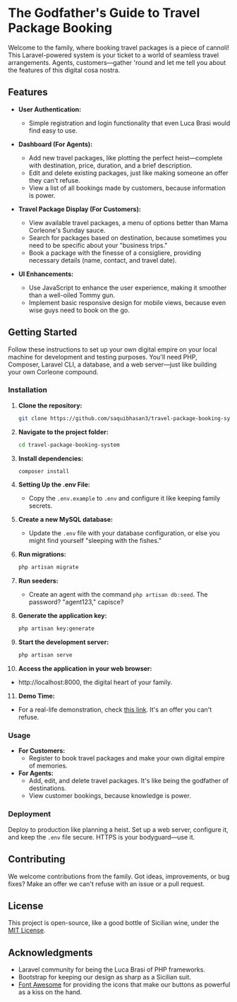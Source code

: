 # The Godfather's Guide to Travel Package Booking

Welcome to the family, where booking travel packages is a piece of cannoli! This Laravel-powered system is your ticket to a world of seamless travel arrangements. Agents, customers—gather 'round and let me tell you about the features of this digital cosa nostra.

## Features

- **User Authentication:**
  - Simple registration and login functionality that even Luca Brasi would find easy to use.

- **Dashboard (For Agents):**
  - Add new travel packages, like plotting the perfect heist—complete with destination, price, duration, and a brief description.
  - Edit and delete existing packages, just like making someone an offer they can't refuse.
  - View a list of all bookings made by customers, because information is power.

- **Travel Package Display (For Customers):**
  - View available travel packages, a menu of options better than Mama Corleone's Sunday sauce.
  - Search for packages based on destination, because sometimes you need to be specific about your "business trips."
  - Book a package with the finesse of a consigliere, providing necessary details (name, contact, and travel date).

- **UI Enhancements:**
  - Use JavaScript to enhance the user experience, making it smoother than a well-oiled Tommy gun.
  - Implement basic responsive design for mobile views, because even wise guys need to book on the go.

## Getting Started

Follow these instructions to set up your own digital empire on your local machine for development and testing purposes. You'll need PHP, Composer, Laravel CLI, a database, and a web server—just like building your own Corleone compound.

### Installation

1. **Clone the repository:**
   ```bash
   git clone https://github.com/saquibhasan3/travel-package-booking-system.git
   ```

2. **Navigate to the project folder:**
   ```bash
   cd travel-package-booking-system
   ```

3. **Install dependencies:**
   ```bash
   composer install
   ```

4. **Setting Up the .env File:**
   - Copy the `.env.example` to `.env` and configure it like keeping family secrets.

5. **Create a new MySQL database:**
   - Update the `.env` file with your database configuration, or else you might find yourself "sleeping with the fishes."

6. **Run migrations:**
   ```bash
   php artisan migrate
   ```

7. **Run seeders:**
   - Create an agent with the command `php artisan db:seed`. The password? "agent123," capisce?

8. **Generate the application key:**
   ```bash
   php artisan key:generate
   ```

9. **Start the development server:**
   ```bash
   php artisan serve
   ```

10. **Access the application in your web browser:**
   - http://localhost:8000, the digital heart of your family.

11. **Demo Time:**
   - For a real-life demonstration, check [this link](https://saquib.blog/travel/public/). It's an offer you can't refuse.

### Usage

- **For Customers:**
  - Register to book travel packages and make your own digital empire of memories.
- **For Agents:**
  - Add, edit, and delete travel packages. It's like being the godfather of destinations.
  - View customer bookings, because knowledge is power.

### Deployment

Deploy to production like planning a heist. Set up a web server, configure it, and keep the `.env` file secure. HTTPS is your bodyguard—use it.

## Contributing

We welcome contributions from the family. Got ideas, improvements, or bug fixes? Make an offer we can't refuse with an issue or a pull request.

## License

This project is open-source, like a good bottle of Sicilian wine, under the [MIT License](LICENSE).

## Acknowledgments

- Laravel community for being the Luca Brasi of PHP frameworks.
- Bootstrap for keeping our design as sharp as a Sicilian suit.
- [Font Awesome](https://fontawesome.com/) for providing the icons that make our buttons as powerful as a kiss on the hand.
